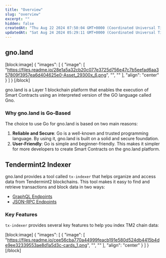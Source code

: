 ```yaml
---
title: "Overview"
slug: "overview"
excerpt: ""
hidden: false
createdAt: "Thu Aug 22 2024 07:50:04 GMT+0000 (Coordinated Universal Time)"
updatedAt: "Sat Aug 24 2024 05:29:11 GMT+0000 (Coordinated Universal Time)"
---
```

## gno.land

[block:image]
{
  "images": [
    {
      "image": [
        "https://files.readme.io/28e1a5a32cb20c077e3725d756e47c7b5eefad6aa357809f3957ea6d404625e0-Asset_29300x_6.png",
        "",
        ""
      ],
      "align": "center"
    }
  ]
}
[/block]


gno.land is a Layer 1 blockchain platform that enables the execution of Smart Contracts using an interpreted version of the GO language called Gno.

### Why gno.land is Go-Based

The choice to use Go for gno.land is based on two main reasons:

1. **Reliable and Secure**: Go is a well-known and trusted programming language. By using it, gno.land is built on a solid and secure foundation.
2. **User-Friendly**: Go is simple and beginner-friendly. This makes it simpler for more developers to create Smart Contracts on the gno.land platform.

## Tendermint2 Indexer

gno.land provides a tool called `tx-indexer` that helps organize and access data from Tendermint2 blockchains. This tool makes it easy to find and retrieve transactions and block data in two ways:

- [GraphQL Endpoints](/reference-graphql-api)
- [JSON-RPC Endpoints](/reference/rpc-api)

### Key Features

`tx-indexer` provides several key features to help you index TM2 chain data:

[block:image]
{
  "images": [
    {
      "image": [
        "https://files.readme.io/cee56cba770a44999feacb191e580d524db4415b4de9ee32339553ae8d1a5d3c-cards_1.png",
        "",
        ""
      ],
      "align": "center"
    }
  ]
}
[/block]
